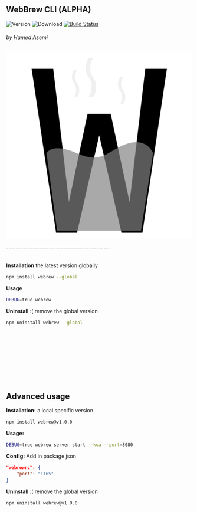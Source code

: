 ## WebBrew CLI (ALPHA)

![Version](https://img.shields.io/npm/v/webrew.svg)
![Download](https://img.shields.io/npm/dm/webrew.svg)
[![Build Status](https://travis-ci.org/hamedasemi/webrew.svg?branch=mainline)](https://travis-ci.org/hamedasemi/webrew)


###### by Hamed Asemi

![webrew](https://raw.githubusercontent.com/hamedasemi/webrew/mainline/assets/images/webrew.png)

-------------------------------------------- <br><br>

__Installation__ the latest version globally

```sh
npm install webrew --global
```

__Usage__
```sh
DEBUG=true webrew
```


__Uninstall__ :( remove the global version

```sh
npm uninstall webrew --global
```

<br><br><br><br><br><br><br><br>








## Advanced usage


__Installation:__ a local specific version

```sh
npm install webrew@v1.0.0
```


__Usage:__
```sh
DEBUG=true webrew server start --koa --port=8080
```


__Config:__
Add in package json

```json
"webrewrc": {
    "port": "1165"
}
```




__Uninstall__ :( remove the global version
```sh
npm uninstall webrew@v1.0.0
```

